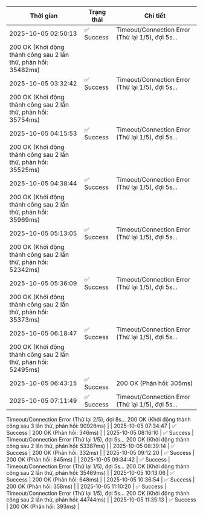 | Thời gian | Trạng thái | Chi tiết |
|---|---|---|
| 2025-10-05 02:50:13 | ✅ Success | Timeout/Connection Error (Thử lại 1/5), đợi 5s...
200 OK (Khởi động thành công sau 2 lần thử, phản hồi: 35482ms) |
| 2025-10-05 03:32:42 | ✅ Success | Timeout/Connection Error (Thử lại 1/5), đợi 5s...
200 OK (Khởi động thành công sau 2 lần thử, phản hồi: 35754ms) |
| 2025-10-05 04:15:53 | ✅ Success | Timeout/Connection Error (Thử lại 1/5), đợi 5s...
200 OK (Khởi động thành công sau 2 lần thử, phản hồi: 35525ms) |
| 2025-10-05 04:38:44 | ✅ Success | Timeout/Connection Error (Thử lại 1/5), đợi 5s...
200 OK (Khởi động thành công sau 2 lần thử, phản hồi: 35969ms) |
| 2025-10-05 05:13:05 | ✅ Success | Timeout/Connection Error (Thử lại 1/5), đợi 5s...
200 OK (Khởi động thành công sau 2 lần thử, phản hồi: 52342ms) |
| 2025-10-05 05:36:09 | ✅ Success | Timeout/Connection Error (Thử lại 1/5), đợi 5s...
200 OK (Khởi động thành công sau 2 lần thử, phản hồi: 35373ms) |
| 2025-10-05 06:18:47 | ✅ Success | Timeout/Connection Error (Thử lại 1/5), đợi 5s...
200 OK (Khởi động thành công sau 2 lần thử, phản hồi: 52495ms) |
| 2025-10-05 06:43:15 | ✅ Success | 200 OK (Phản hồi: 305ms) |
| 2025-10-05 07:11:49 | ✅ Success | Timeout/Connection Error (Thử lại 1/5), đợi 5s...
Timeout/Connection Error (Thử lại 2/5), đợi 8s...
200 OK (Khởi động thành công sau 3 lần thử, phản hồi: 90926ms) |
| 2025-10-05 07:34:47 | ✅ Success | 200 OK (Phản hồi: 346ms) |
| 2025-10-05 08:16:10 | ✅ Success | Timeout/Connection Error (Thử lại 1/5), đợi 5s...
200 OK (Khởi động thành công sau 2 lần thử, phản hồi: 53387ms) |
| 2025-10-05 08:39:14 | ✅ Success | 200 OK (Phản hồi: 332ms) |
| 2025-10-05 09:12:20 | ✅ Success | 200 OK (Phản hồi: 845ms) |
| 2025-10-05 09:34:42 | ✅ Success | Timeout/Connection Error (Thử lại 1/5), đợi 5s...
200 OK (Khởi động thành công sau 2 lần thử, phản hồi: 35469ms) |
| 2025-10-05 10:13:06 | ✅ Success | 200 OK (Phản hồi: 648ms) |
| 2025-10-05 10:36:54 | ✅ Success | 200 OK (Phản hồi: 358ms) |
| 2025-10-05 11:10:20 | ✅ Success | Timeout/Connection Error (Thử lại 1/5), đợi 5s...
200 OK (Khởi động thành công sau 2 lần thử, phản hồi: 44744ms) |
| 2025-10-05 11:35:13 | ✅ Success | 200 OK (Phản hồi: 393ms) |
